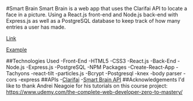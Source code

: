 #Smart Brain
Smart Brain is a web app that uses the Clarifai API to locate a face in a picture. Using a React.js front-end and Node.js back-end with Express.js as well as a PostgreSQL database to keep track of how many entries a user has made.

[Link](https://smart-brain-ta.herokuapp.com/)

[Example](https://github.com/Tokur86/facial-recognition-app/blob/master/smart-brain-example.PNG)

##Technologies Used
-Front-End
-HTML5
-CSS3
-React.js
-Back-End
-Node.js
-Express.js
-PostgreSQL
-NPM Packages
-Create-React-App
-Tachyons
-react-tilt
-particles.js
-Bcrypt
-Postgresql
-knex
-body parser
-cors
-express
##APIs
-[Clarifai](https://www.clarifai.com/models/face-detection)
-[Smart Brain API](https://github.com/Tokur86/smart-brain-api)
##Acknowledgements
I'd like to thank Andrei Neagoie for his tutorials on this course project: https://www.udemy.com/the-complete-web-developer-zero-to-mastery/
